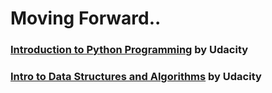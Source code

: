 # Moving Forward..

### [Introduction to Python Programming](https://www.udacity.com/course/introduction-to-python--ud1110) by Udacity

### [Intro to Data Structures and Algorithms](https://www.udacity.com/course/data-structures-and-algorithms-in-python--ud513) by Udacity
